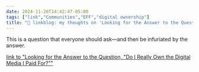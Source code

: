 ```yaml
---
date: 2024-11-26T14:42:47-05:00
tags: ["link","Communities","EFF","digital ownership"]
title: "🔗 linkblog: my thoughts on 'Looking for the Answer to the Question, "Do I Really Own the Digital Media I Paid For?"'"
---
```

This is a question that everyone should ask—and then be infuriated by the answer.

[link to "Looking for the Answer to the Question, "Do I Really Own the Digital Media I Paid For?""](https://www.eff.org/deeplinks/2024/10/looking-answer-question-do-i-really-own-digital-media-i-paid)